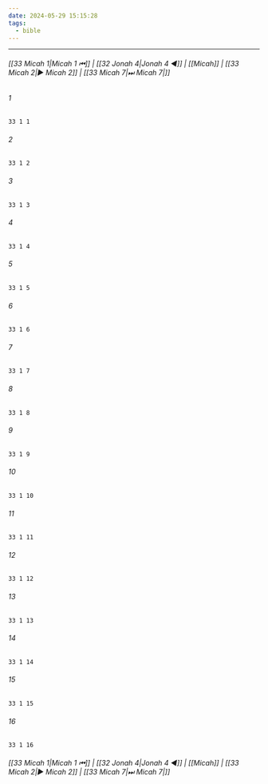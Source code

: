 ```yaml
---
date: 2024-05-29 15:15:28
tags:
  - bible
---
```

___

###### [[33 Micah 1|Micah 1 ⏮]] | [[32 Jonah 4|Jonah 4 ◀]] | [[Micah]] | [[33 Micah 2|▶ Micah 2]] | [[33 Micah 7|⏭ Micah 7|]]

###### 1
``` verse
33 1 1 
```
###### 2
``` verse
33 1 2 
```
###### 3
``` verse
33 1 3 
```
###### 4
``` verse
33 1 4 
```
###### 5
``` verse
33 1 5 
```
###### 6
``` verse
33 1 6 
```
###### 7
``` verse
33 1 7 
```
###### 8
``` verse
33 1 8 
```
###### 9
``` verse
33 1 9 
```
###### 10
``` verse
33 1 10 
```
###### 11
``` verse
33 1 11 
```
###### 12
``` verse
33 1 12 
```
###### 13
``` verse
33 1 13 
```
###### 14
``` verse
33 1 14 
```
###### 15
``` verse
33 1 15 
```
###### 16
``` verse
33 1 16 
```

###### [[33 Micah 1|Micah 1 ⏮]] | [[32 Jonah 4|Jonah 4 ◀]] | [[Micah]] | [[33 Micah 2|▶ Micah 2]] | [[33 Micah 7|⏭ Micah 7|]]

